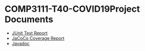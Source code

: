 # COMP3111-T40-COVID19Project Documents
- [JUnit Test Report](./test/index.html)
- [JaCoCo Coverage Report](./jacocoHTML/index.html)
- [Javadoc](./javadoc/index.html)